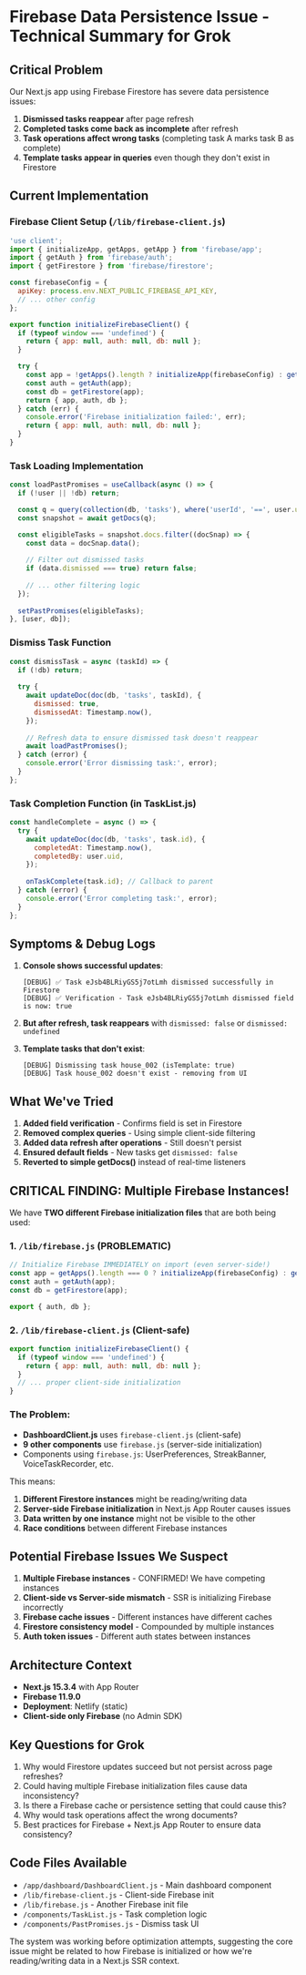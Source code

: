 # Firebase Data Persistence Issue - Technical Summary for Grok

## Critical Problem
Our Next.js app using Firebase Firestore has severe data persistence issues:
1. **Dismissed tasks reappear** after page refresh
2. **Completed tasks come back as incomplete** after refresh  
3. **Task operations affect wrong tasks** (completing task A marks task B as complete)
4. **Template tasks appear in queries** even though they don't exist in Firestore

## Current Implementation

### Firebase Client Setup (`/lib/firebase-client.js`)
```javascript
'use client';
import { initializeApp, getApps, getApp } from 'firebase/app';
import { getAuth } from 'firebase/auth';
import { getFirestore } from 'firebase/firestore';

const firebaseConfig = {
  apiKey: process.env.NEXT_PUBLIC_FIREBASE_API_KEY,
  // ... other config
};

export function initializeFirebaseClient() {
  if (typeof window === 'undefined') {
    return { app: null, auth: null, db: null };
  }

  try {
    const app = !getApps().length ? initializeApp(firebaseConfig) : getApp();
    const auth = getAuth(app);
    const db = getFirestore(app);
    return { app, auth, db };
  } catch (err) {
    console.error('Firebase initialization failed:', err);
    return { app: null, auth: null, db: null };
  }
}
```

### Task Loading Implementation
```javascript
const loadPastPromises = useCallback(async () => {
  if (!user || !db) return;

  const q = query(collection(db, 'tasks'), where('userId', '==', user.uid));
  const snapshot = await getDocs(q);

  const eligibleTasks = snapshot.docs.filter((docSnap) => {
    const data = docSnap.data();
    
    // Filter out dismissed tasks
    if (data.dismissed === true) return false;
    
    // ... other filtering logic
  });
  
  setPastPromises(eligibleTasks);
}, [user, db]);
```

### Dismiss Task Function
```javascript
const dismissTask = async (taskId) => {
  if (!db) return;
  
  try {
    await updateDoc(doc(db, 'tasks', taskId), {
      dismissed: true,
      dismissedAt: Timestamp.now(),
    });
    
    // Refresh data to ensure dismissed task doesn't reappear
    await loadPastPromises();
  } catch (error) {
    console.error('Error dismissing task:', error);
  }
};
```

### Task Completion Function (in TaskList.js)
```javascript
const handleComplete = async () => {
  try {
    await updateDoc(doc(db, 'tasks', task.id), {
      completedAt: Timestamp.now(),
      completedBy: user.uid,
    });
    
    onTaskComplete(task.id); // Callback to parent
  } catch (error) {
    console.error('Error completing task:', error);
  }
};
```

## Symptoms & Debug Logs

1. **Console shows successful updates**:
   ```
   [DEBUG] ✅ Task eJsb4BLRiyGS5j7otLmh dismissed successfully in Firestore
   [DEBUG] ✅ Verification - Task eJsb4BLRiyGS5j7otLmh dismissed field is now: true
   ```

2. **But after refresh, task reappears** with `dismissed: false` or `dismissed: undefined`

3. **Template tasks that don't exist**:
   ```
   [DEBUG] Dismissing task house_002 (isTemplate: true)
   [DEBUG] Task house_002 doesn't exist - removing from UI
   ```

## What We've Tried

1. **Added field verification** - Confirms field is set in Firestore
2. **Removed complex queries** - Using simple client-side filtering
3. **Added data refresh after operations** - Still doesn't persist
4. **Ensured default fields** - New tasks get `dismissed: false`
5. **Reverted to simple getDocs()** instead of real-time listeners

## CRITICAL FINDING: Multiple Firebase Instances!

We have **TWO different Firebase initialization files** that are both being used:

### 1. `/lib/firebase.js` (PROBLEMATIC)
```javascript
// Initialize Firebase IMMEDIATELY on import (even server-side!)
const app = getApps().length === 0 ? initializeApp(firebaseConfig) : getApp();
const auth = getAuth(app);
const db = getFirestore(app);

export { auth, db };
```

### 2. `/lib/firebase-client.js` (Client-safe)
```javascript
export function initializeFirebaseClient() {
  if (typeof window === 'undefined') {
    return { app: null, auth: null, db: null };
  }
  // ... proper client-side initialization
}
```

### The Problem:
- **DashboardClient.js** uses `firebase-client.js` (client-safe)
- **9 other components** use `firebase.js` (server-side initialization)
- Components using `firebase.js`: UserPreferences, StreakBanner, VoiceTaskRecorder, etc.

This means:
1. **Different Firestore instances** might be reading/writing data
2. **Server-side Firebase initialization** in Next.js App Router causes issues
3. **Data written by one instance** might not be visible to the other
4. **Race conditions** between different Firebase instances

## Potential Firebase Issues We Suspect

1. **Multiple Firebase instances** - CONFIRMED! We have competing instances
2. **Client-side vs Server-side mismatch** - SSR is initializing Firebase incorrectly
3. **Firebase cache issues** - Different instances have different caches
4. **Firestore consistency model** - Compounded by multiple instances
5. **Auth token issues** - Different auth states between instances

## Architecture Context

- **Next.js 15.3.4** with App Router
- **Firebase 11.9.0**
- **Deployment**: Netlify (static)
- **Client-side only Firebase** (no Admin SDK)

## Key Questions for Grok

1. Why would Firestore updates succeed but not persist across page refreshes?
2. Could having multiple Firebase initialization files cause data inconsistency?
3. Is there a Firebase cache or persistence setting that could cause this?
4. Why would task operations affect the wrong documents?
5. Best practices for Firebase + Next.js App Router to ensure data consistency?

## Code Files Available
- `/app/dashboard/DashboardClient.js` - Main dashboard component
- `/lib/firebase-client.js` - Client-side Firebase init
- `/lib/firebase.js` - Another Firebase init file
- `/components/TaskList.js` - Task completion logic
- `/components/PastPromises.js` - Dismiss task UI

The system was working before optimization attempts, suggesting the core issue might be related to how Firebase is initialized or how we're reading/writing data in a Next.js SSR context.